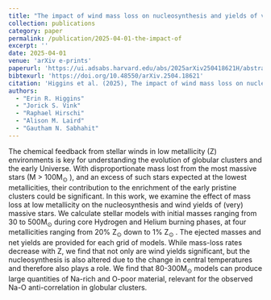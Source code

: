 ```yaml
---
title: "The impact of wind mass loss on nucleosynthesis and yields of very massive stars at low metallicity"
collection: publications
category: paper
permalink: /publication/2025-04-01-the-impact-of
excerpt: ''
date: 2025-04-01
venue: 'arXiv e-prints'
paperurl: 'https://ui.adsabs.harvard.edu/abs/2025arXiv250418621H/abstract'
bibtexurl: 'https://doi.org/10.48550/arXiv.2504.18621'
citation: 'Higgins et al. (2025), The impact of wind mass loss on nucleosynthesis and yields of very massive stars at low metallicity, arXiv e-prints'
authors:
  - "Erin R. Higgins"
  - "Jorick S. Vink"
  - "Raphael Hirschi"
  - "Alison M. Laird"
  - "Gautham N. Sabhahit"
---
```

The chemical feedback from stellar winds in low metallicity (Z) environments is key for understanding the evolution of globular clusters and the early Universe. With disproportionate mass lost from the most massive stars (M &gt; 100M<SUB>⊙</SUB> ), and an excess of such stars expected at the lowest metallicities, their contribution to the enrichment of the early pristine clusters could be significant. In this work, we examine the effect of mass loss at low metallicity on the nucleosynthesis and wind yields of (very) massive stars. We calculate stellar models with initial masses ranging from 30 to 500M<SUB>⊙</SUB>  during core Hydrogen and Helium burning phases, at four metallicities ranging from 20% Z<SUB>⊙</SUB>  down to 1% Z<SUB>⊙</SUB> . The ejected masses and net yields are provided for each grid of models. While mass-loss rates decrease with Z, we find that not only are wind yields significant, but the nucleosynthesis is also altered due to the change in central temperatures and therefore also plays a role. We find that 80-300M<SUB>⊙</SUB>  models can produce large quantities of Na-rich and O-poor material, relevant for the observed Na-O anti-correlation in globular clusters.

